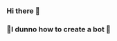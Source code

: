 ### Hi there 👋

<!--
**xFlickz/xFlickz** is a ✨ _special_ ✨ repository because its `README.md` (this file) appears on your GitHub profile.

Here are some ideas to get you started:

- 🔭 I’m currently working on the bot
- 🌱 I’m currently learning how to create a bot
- 👯 I’m looking to collaborate on ...
- 🤔 I’m looking for help with senpai
- 💬 Ask me about ...
- 📫 How to reach me: callmexflick@gmail.com
- 😄 Pronouns: ...
- ⚡ Fun fact: I LOVE ANIME
-->
### 🤗I dunno how to create a bot 🤖

